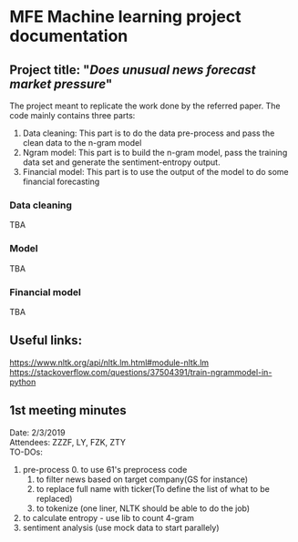 MFE Machine learning  project documentation
================================================

## Project title: "***Does unusual news forecast market pressure***"
The project meant to replicate the work done by the referred paper. The code mainly contains three parts:
1. Data cleaning: This part is to do the data pre-process and pass the clean data to the n-gram model
2. Ngram model: This part is to build the n-gram model, pass the training data set and generate the sentiment-entropy output.
3. Financial model: This part is to use the output of the model to do some financial forecasting


### Data cleaning
TBA
### Model
TBA
### Financial model
TBA


## Useful links:
https://www.nltk.org/api/nltk.lm.html#module-nltk.lm <br/>
https://stackoverflow.com/questions/37504391/train-ngrammodel-in-python

## 1st meeting minutes
Date: 2/3/2019 \
Attendees: ZZZF, LY, FZK, ZTY \
TO-DOs:
1. pre-process
	0. to use 61's preprocess code
	1. to filter news based on target company(GS for instance)
	2. to replace full name with ticker(To define the list of what to be replaced)
	3. to tokenize (one liner, NLTK should be able to do the job)
2. to calculate entropy - use lib to count 4-gram
3. sentiment analysis (use mock data to start parallely)
